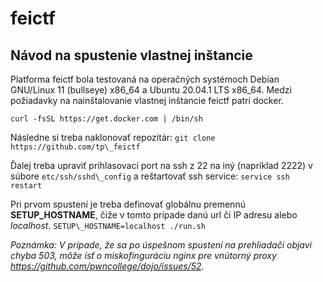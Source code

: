# feictf

## Návod na spustenie vlastnej inštancie

Platforma feictf bola testovaná na operačných systémoch Debian GNU/Linux 11 (bullseye) x86_64 a Ubuntu 20.04.1 LTS x86_64.
Medzi požiadavky na nainštalovanie vlastnej inštancie feictf patrí docker. 

`curl -fsSL https://get.docker.com | /bin/sh`

Následne si treba naklonovať repozitár: 
`git clone https://github.com/tp\_feictf`

Ďalej treba upraviť prihlasovací port na ssh z 22 na iný (napríklad 2222) v súbore `etc/ssh/sshd\_config` a reštartovať ssh service:
`service ssh restart`


Pri prvom spustení je treba definovať globálnu premennú **SETUP_HOSTNAME**, čiže v tomto prípade danú url či IP adresu alebo *localhost*.
`SETUP\_HOSTNAME=localhost ./run.sh`

*Poznámka: V prípade, že sa po úspešnom spustení na prehliadači objaví chyba 503, môže ísť o miskofinguráciu nginx pre vnútorný proxy https://github.com/pwncollege/dojo/issues/52.*

